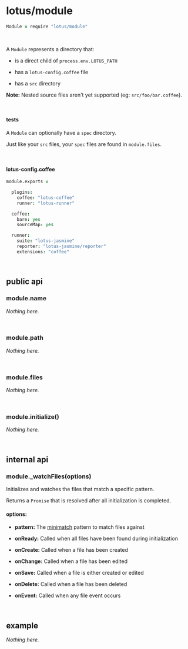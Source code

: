 
# lotus/module

```CoffeeScript
Module = require "lotus/module"
```

&nbsp;

A `Module` represents a directory that:

- is a direct child of `process.env.LOTUS_PATH`

- has a `lotus-config.coffee` file

- has a `src` directory

**Note:** Nested source files aren't yet supported (eg: `src/foo/bar.coffee`).

&nbsp;

#### tests

A `Module` can optionally have a `spec` directory.

Just like your `src` files, your `spec` files are found in `module.files`.

&nbsp;

#### lotus-config.coffee

```CoffeeScript
module.exports =

  plugins:
    coffee: "lotus-coffee"
    runner: "lotus-runner"

  coffee:
    bare: yes
    sourceMap: yes

  runner:
    suite: "lotus-jasmine"
    reporter: "lotus-jasmine/reporter"
    extensions: "coffee"

```

&nbsp;

## public api

### module.name

*Nothing here.*

&nbsp;

### module.path

*Nothing here.*

&nbsp;

### module.files

*Nothing here.*

&nbsp;

### module.initialize()

*Nothing here.*

&nbsp;

## internal api

### module._watchFiles(options)

Initializes and watches the files that match a specific pattern.

Returns a `Promise` that is resolved after all initialization is completed.

#### options:

- **pattern:** The [minimatch]() pattern to match files against

- **onReady:** Called when all files have been found during initialization

- **onCreate:** Called when a file has been created

- **onChange:** Called when a file has been edited

- **onSave:** Called when a file is either created or edited

- **onDelete:** Called when a file has been deleted

- **onEvent:** Called when any file event occurs

&nbsp;

## example

*Nothing here.*

&nbsp;
